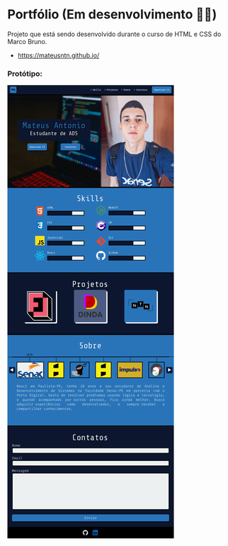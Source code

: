 # Portfólio (Em desenvolvimento :man_technologist:)

Projeto que está sendo desenvolvido durante o curso de HTML e CSS do Marco Bruno.
- https://mateusntn.github.io/

### Protótipo:
<img src="assets/img/toReadme/Portfolio.png" alt="Imagem do Protótipo">